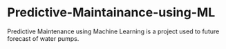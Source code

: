 # Predictive-Maintainance-using-ML
Predictive Maintenance using Machine Learning is a project used to future forecast of water pumps.
